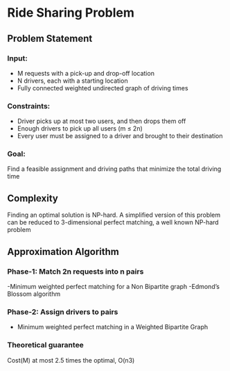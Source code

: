 # Ride Sharing Problem

## Problem Statement

### Input:
- M requests with a pick-up and drop-off location
- N drivers, each with a starting location
- Fully connected weighted undirected graph of driving times
### Constraints:
- Driver picks up at most two users, and then drops them off
- Enough drivers to pick up all users (m ≤ 2n)
- Every user must be assigned to a driver and brought to their destination
### Goal:
Find a feasible assignment and driving paths that minimize the total driving time



## Complexity
Finding an optimal solution is NP-hard. A simplified version of this problem can be reduced to 3-dimensional perfect matching, a well known NP-hard problem


## Approximation Algorithm
### Phase-1: Match 2n requests into n pairs
-Minimum weighted perfect matching for a Non Bipartite graph
-Edmond’s Blossom algorithm
### Phase-2: Assign drivers to pairs
- Minimum weighted perfect matching in a Weighted Bipartite Graph

### Theoretical guarantee
Cost(M) at most 2.5 times the optimal, O(n3)

